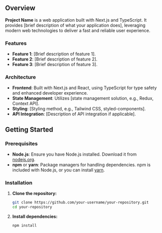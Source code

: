 ## Overview

**Project Name** is a web application built with Next.js and TypeScript. It provides [brief description of what your application does], leveraging modern web technologies to deliver a fast and reliable user experience.

### Features

- **Feature 1**: [Brief description of feature 1].
- **Feature 2**: [Brief description of feature 2].
- **Feature 3**: [Brief description of feature 3].

### Architecture

- **Frontend**: Built with Next.js and React, using TypeScript for type safety and enhanced developer experience.
- **State Management**: Utilizes [state management solution, e.g., Redux, Context API].
- **Styling**: [Styling method, e.g., Tailwind CSS, styled-components].
- **API Integration**: [Description of API integration if applicable].

## Getting Started

### Prerequisites

- **Node.js**: Ensure you have Node.js installed. Download it from [nodejs.org](https://nodejs.org/).
- **npm** or **yarn**: Package managers for handling dependencies. npm is included with Node.js, or you can install [yarn](https://yarnpkg.com/).

### Installation

1. **Clone the repository:**

   ```bash
   git clone https://github.com/your-username/your-repository.git
   cd your-repository
2. **Install dependencies:**
   ```Using npm:
   npm install
